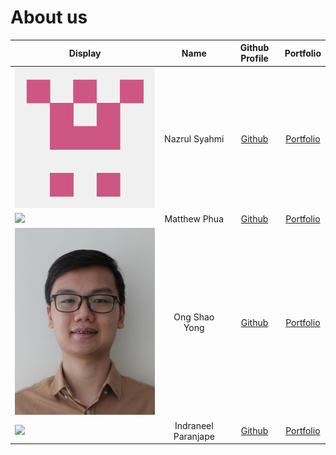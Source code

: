 # About us

| Display                                             |        Name         |              Github Profile              |            Portfolio             |
|-----------------------------------------------------|:-------------------:|:----------------------------------------:|:--------------------------------:|
| ![](imgs/naz019_github_photo.png)                   |    Nazrul Syahmi    |   [Github](https://github.com/naz019)    |   [Portfolio](team/naz019.md)    |
| ![](https://via.placeholder.com/100.png?text=Photo) |    Matthew Phua     | [Github](https://github.com/matthewphua) | [Portfolio](team/matthewphua.md) |
| ![](imgs/shaoyong.png)                              |    Ong Shao Yong    |  [Github](https://github.com/redders7)   |  [Portfolio](team/redders7.md)   |
| ![](https://via.placeholder.com/100.png?text=Photo) | Indraneel Paranjape | [Github](https://github.com/indraneelrp) | [Portfolio](team/indraneelrp.md) |

